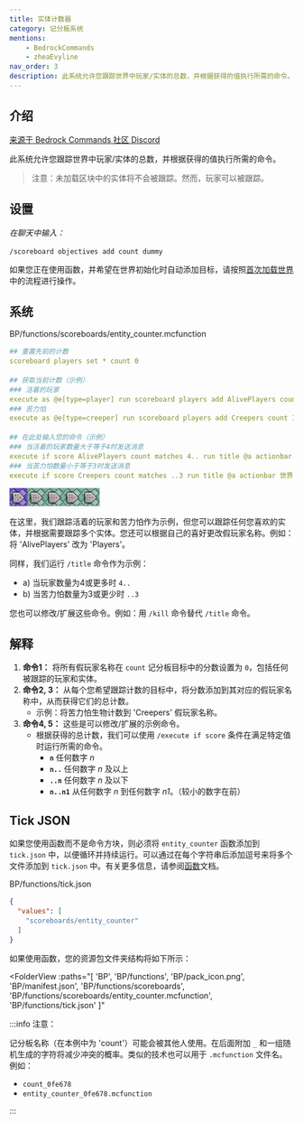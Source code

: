 ```yaml
---
title: 实体计数器
category: 记分板系统
mentions:
    - BedrockCommands
    - zheaEvyline
nav_order: 3
description: 此系统允许您跟踪世界中玩家/实体的总数，并根据获得的值执行所需的命令。
---
```


## 介绍

[来源于 Bedrock Commands 社区 Discord](https://discord.gg/SYstTYx5G5)

此系统允许您跟踪世界中玩家/实体的总数，并根据获得的值执行所需的命令。

> 注意：未加载区块中的实体将不会被跟踪。然而，玩家可以被跟踪。

## 设置

_在聊天中输入：_

`/scoreboard objectives add count dummy`

如果您正在使用函数，并希望在世界初始化时自动添加目标，请按照[首次加载世界](../commands/on-first-world-load.md)中的流程进行操作。

## 系统

<CodeHeader>BP/functions/scoreboards/entity_counter.mcfunction</CodeHeader>

```yaml
## 重置先前的计数
scoreboard players set * count 0

## 获取当前计数（示例）
### 活着的玩家
execute as @e[type=player] run scoreboard players add AlivePlayers count 1
### 苦力怕
execute as @e[type=creeper] run scoreboard players add Creepers count 1

## 在此处输入您的命令（示例）
### 当活着的玩家数量大于等于4时发送消息
execute if score AlivePlayers count matches 4.. run title @a actionbar 世界中有超过4名玩家。
### 当苦力怕数量小于等于3时发送消息
execute if score Creepers count matches ..3 run title @a actionbar 世界中有少于3只苦力怕。
```

![5个命令方块的链](../assets/images/commands/commandBlockChain/5.png)

在这里，我们跟踪活着的玩家和苦力怕作为示例，但您可以跟踪任何您喜欢的实体，并根据需要跟踪多个实体。您还可以根据自己的喜好更改假玩家名称。例如：将 'AlivePlayers' 改为 'Players'。

同样，我们运行 `/title` 命令作为示例：

-   a) 当玩家数量为4或更多时 `4..`
-   b) 当苦力怕数量为3或更少时 `..3`

您也可以修改/扩展这些命令。例如：用 `/kill` 命令替代 `/title` 命令。

## 解释

1. **命令1：** 将所有假玩家名称在 `count` 记分板目标中的分数设置为 `0`，包括任何被跟踪的玩家和实体。
2. **命令2, 3：** 从每个您希望跟踪计数的目标中，将分数添加到其对应的假玩家名称中，从而获得它们的总计数。
    - 示例：将苦力怕生物计数到 'Creepers' 假玩家名称。
3. **命令4, 5：** 这些是可以修改/扩展的示例命令。
    - 根据获得的总计数，我们可以使用 `/execute if score` 条件在满足特定值时运行所需的命令。
        - **`n`** 任何数字 _n_
        - **`n..`** 任何数字 _n_ 及以上
        - **`..n`** 任何数字 _n_ 及以下
        - **`n..n1`** 从任何数字 _n_ 到任何数字 _n1_。（较小的数字在前）

## Tick JSON

如果您使用函数而不是命令方块，则必须将 `entity_counter` 函数添加到 `tick.json` 中，以便循环并持续运行。可以通过在每个字符串后添加逗号来将多个文件添加到 `tick.json` 中。有关更多信息，请参阅[函数](../commands/mcfunctions.md#tick-json)文档。

<CodeHeader>BP/functions/tick.json</CodeHeader>
```json
{
  "values": [
    "scoreboards/entity_counter"
  ]
}
```

如果使用函数，您的资源包文件夹结构将如下所示：

<FolderView
	:paths="[
    'BP',
    'BP/functions',
    'BP/pack_icon.png',
    'BP/manifest.json',
    'BP/functions/scoreboards',
    'BP/functions/scoreboards/entity_counter.mcfunction',
    'BP/functions/tick.json'
]"
></FolderView>

:::info 注意：

记分板名称（在本例中为 'count'）可能会被其他人使用。在后面附加 `_` 和一组随机生成的字符将减少冲突的概率。类似的技术也可以用于 `.mcfunction` 文件名。例如：

-   `count_0fe678`
-   `entity_counter_0fe678.mcfunction`

:::